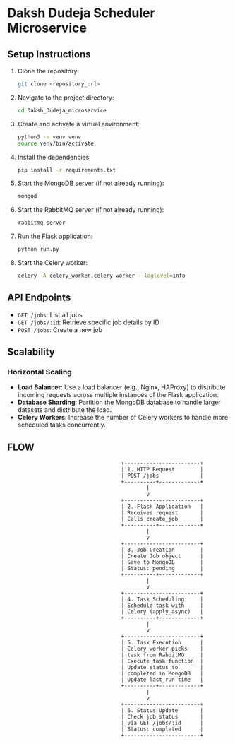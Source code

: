 # Daksh Dudeja Scheduler Microservice

## Setup Instructions

1. Clone the repository:
    ```sh
    git clone <repository_url>
    ```

2. Navigate to the project directory:
    ```sh
    cd Daksh_Dudeja_microservice
    ```

3. Create and activate a virtual environment:
    ```sh
    python3 -m venv venv
    source venv/bin/activate
    ```

4. Install the dependencies:
    ```sh
    pip install -r requirements.txt
    ```

5. Start the MongoDB server (if not already running):
    ```sh
    mongod
    ```

6. Start the RabbitMQ server (if not already running):
    ```sh
    rabbitmq-server
    ```

7. Run the Flask application:
    ```sh
    python run.py
    ```

8. Start the Celery worker:
    ```sh
    celery -A celery_worker.celery worker --loglevel=info
    ```

## API Endpoints

- `GET /jobs`: List all jobs
- `GET /jobs/:id`: Retrieve specific job details by ID
- `POST /jobs`: Create a new job

## Scalability

### Horizontal Scaling

- **Load Balancer**: Use a load balancer (e.g., Nginx, HAProxy) to distribute incoming requests across multiple instances of the Flask application.
- **Database Sharding**: Partition the MongoDB database to handle larger datasets and distribute the load.
- **Celery Workers**: Increase the number of Celery workers to handle more scheduled tasks concurrently.



## FLOW


                                        +------------------------+
                                        | 1. HTTP Request        |
                                        | POST /jobs             |
                                        +----------+-------------+
                                                |
                                                v
                                        +------------------------+
                                        | 2. Flask Application   |
                                        | Receives request       |
                                        | Calls create_job       |
                                        +----------+-------------+
                                                |
                                                v
                                        +------------------------+
                                        | 3. Job Creation        |
                                        | Create Job object      |
                                        | Save to MongoDB        |
                                        | Status: pending        |
                                        +----------+-------------+
                                                |
                                                v
                                        +------------------------+
                                        | 4. Task Scheduling     |
                                        | Schedule task with     |
                                        | Celery (apply_async)   |
                                        +----------+-------------+
                                                |
                                                v
                                        +------------------------+
                                        | 5. Task Execution      |
                                        | Celery worker picks    |
                                        | task from RabbitMQ     |
                                        | Execute task function  |
                                        | Update status to       |
                                        | completed in MongoDB   |
                                        | Update last_run time   |
                                        +----------+-------------+
                                                |
                                                v
                                        +------------------------+
                                        | 6. Status Update       |
                                        | Check job status       |
                                        | via GET /jobs/:id      |
                                        | Status: completed      |
                                        +------------------------+



